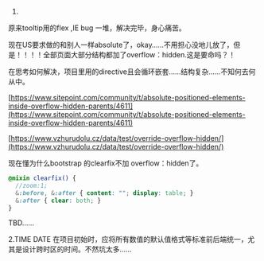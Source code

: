 1.

原来tooltip用的flex ,IE bug 一堆，解决完毕，身心痛苦。

现在US要求做的和别人一样absolute了，okay……不用担心没地儿放了，但是！！！！全部页面大部分结构都加了overflow：hidden.这是要命吗？！

在思考如何解决，项目里用的directive且会循环嵌套……结构复杂……不知何去何从中。

[https://www.sitepoint.com/community/t/absolute-positioned-elements-inside-overflow-hidden-parents/4611](https://www.sitepoint.com/community/t/absolute-positioned-elements-inside-overflow-hidden-parents/4611)

[https://www.vzhurudolu.cz/data/test/override-overflow-hidden/](https://www.vzhurudolu.cz/data/test/override-overflow-hidden/)

现在懂为什么bootstrap 的clearfix不加 overflow：hidden了。

```scss
@mixin clearfix() {
  //zoom:1;
  &:before, &:after { content: ""; display: table; }
  &:after { clear: both; }
}
```

TBD......

2.TIME DATE 在项目初始时，应将所有数值的默认值格式等标准前后端统一，尤其是设计跨时区的时间。不然坑太多……


